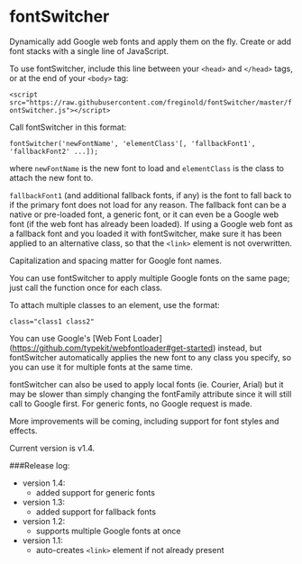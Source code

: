 # fontSwitcher
Dynamically add Google web fonts and apply them on the fly.  Create or add font stacks with a single line of JavaScript.


To use fontSwitcher, include this line between your `<head>` and `</head>` tags, or at the end of your `<body>` tag:

`<script src="https://raw.githubusercontent.com/freginold/fontSwitcher/master/fontSwitcher.js"></script>`

Call fontSwitcher in this format:

`fontSwitcher('newFontName', 'elementClass'[, 'fallbackFont1', 'fallbackFont2' ...]);`

where `newFontName` is the new font to load and `elementClass` is the class to attach the new font to.

`fallbackFont1` (and additional fallback fonts, if any) is the font to fall back to if the primary font does not load for any reason. The fallback font can be a native or pre-loaded font, a generic font, or it can even be a Google web font (if the web font has already been loaded). If using a Google web font as a fallback font and you loaded it with fontSwitcher, make sure it has been applied to an alternative class, so that the `<link>` element is not overwritten.

Capitalization and spacing matter for Google font names.

You can use fontSwitcher to apply multiple Google fonts on the same page; just call the function once for each class.

To attach multiple classes to an element, use the format:

`class="class1 class2"`

You can use Google's [Web Font Loader] (https://github.com/typekit/webfontloader#get-started) instead, but fontSwitcher automatically applies the new font to any class you specify, so you can use it for multiple fonts at the same time.

fontSwitcher can also be used to apply local fonts (ie. Courier, Arial) but it may be slower than simply changing the fontFamily attribute since it will still call to Google first.  For generic fonts, no Google request is made.

More improvements will be coming, including support for font styles and effects.

Current version is v1.4.

###Release log:

* version 1.4:
  - added support for generic fonts
* version 1.3:
  - added support for fallback fonts
* version 1.2:
  - supports multiple Google fonts at once
* version 1.1:
   - auto-creates `<link>` element if not already present
